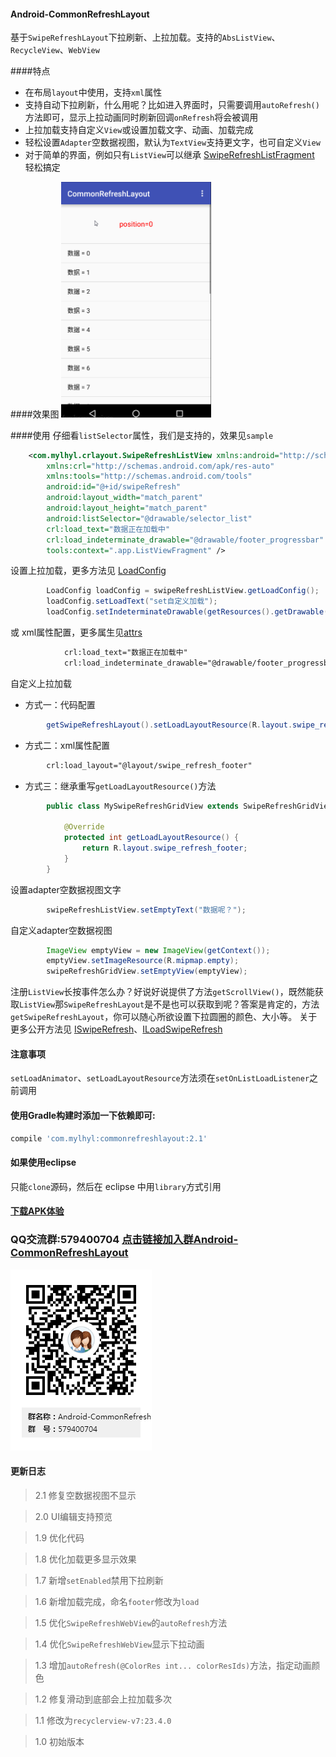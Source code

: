 #### Android-CommonRefreshLayout
基于`SwipeRefreshLayout`下拉刷新、上拉加载。支持的`AbsListView`、`RecycleView`、`WebView`

####特点
 * 在布局`layout`中使用，支持`xml`属性
 * 支持自动下拉刷新，什么用呢？比如进入界面时，只需要调用`autoRefresh()`方法即可，显示上拉动画同时刷新回调`onRefresh`将会被调用
 * 上拉加载支持自定义`View`或设置加载文字、动画、加载完成
 * 轻松设置`Adapter`空数据视图，默认为`TextView`支持更文字，也可自定义`View`
 * 对于简单的界面，例如只有`ListView`可以继承 [SwipeRefreshListFragment](commonrefreshlayout/src/main/java/com/mylhyl/crlayout/app/SwipeRefreshListFragment.java)
   轻松搞定

####效果图
<img src="preview/gif.gif" width="240px"/>

####使用
  仔细看`listSelector`属性，我们是支持的，效果见`sample`
```xml
    <com.mylhyl.crlayout.SwipeRefreshListView xmlns:android="http://schemas.android.com/apk/res/android"
        xmlns:crl="http://schemas.android.com/apk/res-auto"
        xmlns:tools="http://schemas.android.com/tools"
        android:id="@+id/swipeRefresh"
        android:layout_width="match_parent"
        android:layout_height="match_parent"
        android:listSelector="@drawable/selector_list"
        crl:load_text="数据正在加载中"
        crl:load_indeterminate_drawable="@drawable/footer_progressbar"
        tools:context=".app.ListViewFragment" />
```
 设置上拉加载，更多方法见 [LoadConfig](commonrefreshlayout/src/main/java/com/mylhyl/crlayout/internal/LoadConfig.java)
```java
        LoadConfig loadConfig = swipeRefreshListView.getLoadConfig();
        loadConfig.setLoadText("set自定义加载");
        loadConfig.setIndeterminateDrawable(getResources().getDrawable(R.drawable.footer_progressbar));
```
或 xml属性配置，更多属生见[attrs](commonrefreshlayout/src/main/res/values/attrs.xml)
```xml
            crl:load_text="数据正在加载中"
            crl:load_indeterminate_drawable="@drawable/footer_progressbar"
```

 自定义上拉加载
 
 * 方式一：代码配置
 
```java
        getSwipeRefreshLayout().setLoadLayoutResource(R.layout.swipe_refresh_footer);
```
 * 方式二：xml属性配置
 
```xml
        crl:load_layout="@layout/swipe_refresh_footer"
```
 * 方式三：继承重写`getLoadLayoutResource()`方法
 
```java
        public class MySwipeRefreshGridView extends SwipeRefreshGridView {
        
            @Override
            protected int getLoadLayoutResource() {
                return R.layout.swipe_refresh_footer;
            }
        }
```
设置adapter空数据视图文字
```java
        swipeRefreshListView.setEmptyText("数据呢？");
```
 自定义adapter空数据视图
```java
        ImageView emptyView = new ImageView(getContext());
        emptyView.setImageResource(R.mipmap.empty);
        swipeRefreshGridView.setEmptyView(emptyView);
```
注册`ListView`长按事件怎么办？好说好说提供了方法`getScrollView()`，既然能获取`ListView`那`SwipeRefreshLayout`是不是也可以获取到呢？答案是肯定的，方法`getSwipeRefreshLayout`，你可以随心所欲设置下拉圆圈的颜色、大小等。
关于更多公开方法见 [ISwipeRefresh](commonrefreshlayout/src/main/java/com/mylhyl/crlayout/internal/ISwipeRefresh.java)、[ILoadSwipeRefresh](commonrefreshlayout/src/main/java/com/mylhyl/crlayout/internal/ILoadSwipeRefresh.java)

#### 注意事项
`setLoadAnimator`、`setLoadLayoutResource`方法须在`setOnListLoadListener`之前调用 

#### 使用Gradle构建时添加一下依赖即可:
```javascript
compile 'com.mylhyl:commonrefreshlayout:2.1'
```
#### 如果使用eclipse
只能`clone`源码，然后在 eclipse 中用`library`方式引用
     
#### [下载APK体验](preview/sample-debug.apk)

### QQ交流群:579400704 [点击链接加入群Android-CommonRefreshLayout](https://jq.qq.com/?_wv=1027&k=49t3OYS)

<img src="preview/qrcode.png"/>

#### 更新日志
> 2.1 修复空数据视图不显示

> 2.0 UI编辑支持预览

> 1.9 优化代码

> 1.8 优化加载更多显示效果

> 1.7 新增`setEnabled`禁用下拉刷新

> 1.6 新增加载完成，命名`footer`修改为`load`

> 1.5 优化`SwipeRefreshWebView`的`autoRefresh`方法

> 1.4 优化`SwipeRefreshWebView`显示下拉动画

> 1.3 增加`autoRefresh(@ColorRes int... colorResIds)`方法，指定动画颜色

> 1.2 修复滑动到底部会上拉加载多次

> 1.1 修改为`recyclerview-v7:23.4.0`

> 1.0 初始版本
